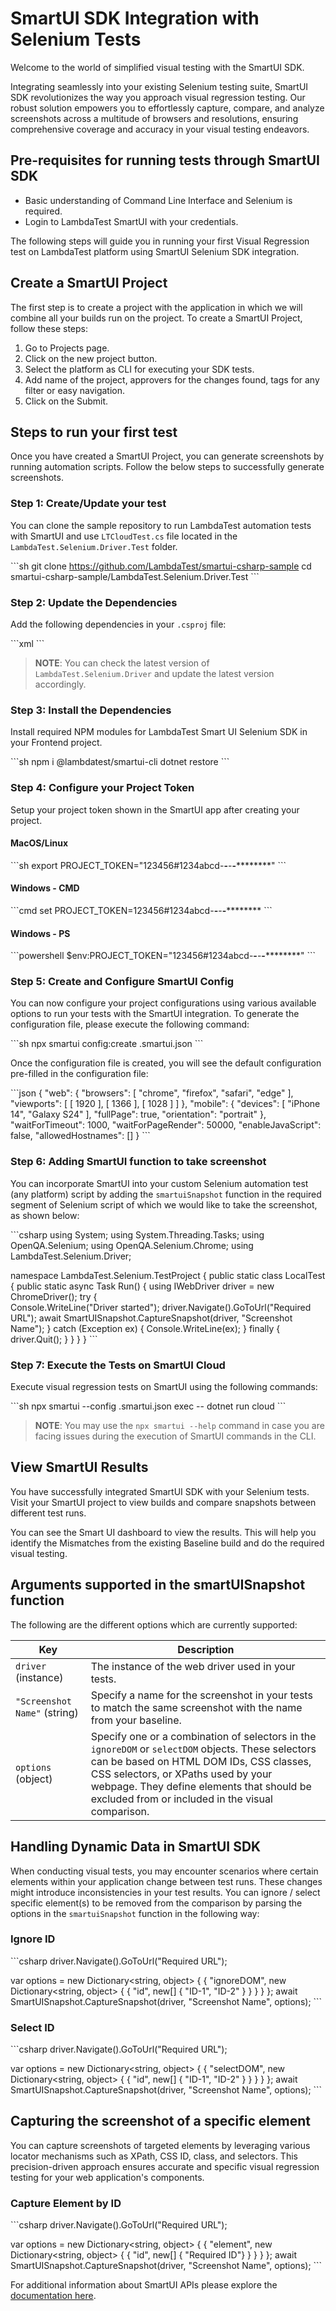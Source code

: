 
# SmartUI SDK Integration with Selenium Tests

Welcome to the world of simplified visual testing with the SmartUI SDK.

Integrating seamlessly into your existing Selenium testing suite, SmartUI SDK revolutionizes the way you approach visual regression testing. Our robust solution empowers you to effortlessly capture, compare, and analyze screenshots across a multitude of browsers and resolutions, ensuring comprehensive coverage and accuracy in your visual testing endeavors.

## Pre-requisites for running tests through SmartUI SDK

- Basic understanding of Command Line Interface and Selenium is required.
- Login to LambdaTest SmartUI with your credentials.

The following steps will guide you in running your first Visual Regression test on LambdaTest platform using SmartUI Selenium SDK integration.

## Create a SmartUI Project

The first step is to create a project with the application in which we will combine all your builds run on the project. To create a SmartUI Project, follow these steps:

1. Go to Projects page.
2. Click on the new project button.
3. Select the platform as CLI for executing your SDK tests.
4. Add name of the project, approvers for the changes found, tags for any filter or easy navigation.
5. Click on the Submit.

## Steps to run your first test

Once you have created a SmartUI Project, you can generate screenshots by running automation scripts. Follow the below steps to successfully generate screenshots.

### Step 1: Create/Update your test

You can clone the sample repository to run LambdaTest automation tests with SmartUI and use `LTCloudTest.cs` file located in the `LambdaTest.Selenium.Driver.Test` folder.

\`\`\`sh
git clone https://github.com/LambdaTest/smartui-csharp-sample
cd smartui-csharp-sample/LambdaTest.Selenium.Driver.Test
\`\`\`

### Step 2: Update the Dependencies

Add the following dependencies in your `.csproj` file:

\`\`\`xml
<ItemGroup>
    <PackageReference Include="LambdaTest.Selenium.Driver" Version="1.0.1" />
</ItemGroup>
\`\`\`

> **NOTE**: You can check the latest version of `LambdaTest.Selenium.Driver` and update the latest version accordingly.

### Step 3: Install the Dependencies

Install required NPM modules for LambdaTest Smart UI Selenium SDK in your Frontend project.

\`\`\`sh
npm i @lambdatest/smartui-cli
dotnet restore
\`\`\`

### Step 4: Configure your Project Token

Setup your project token shown in the SmartUI app after creating your project.

#### MacOS/Linux

\`\`\`sh
export PROJECT_TOKEN="123456#1234abcd-****-****-****-************"
\`\`\`

#### Windows - CMD

\`\`\`cmd
set PROJECT_TOKEN=123456#1234abcd-****-****-****-************
\`\`\`

#### Windows - PS

\`\`\`powershell
$env:PROJECT_TOKEN="123456#1234abcd-****-****-****-************"
\`\`\`

### Step 5: Create and Configure SmartUI Config

You can now configure your project configurations using various available options to run your tests with the SmartUI integration. To generate the configuration file, please execute the following command:

\`\`\`sh
npx smartui config:create .smartui.json
\`\`\`

Once the configuration file is created, you will see the default configuration pre-filled in the configuration file:

\`\`\`json
{
  "web": {
    "browsers": [
      "chrome",
      "firefox",
      "safari",
      "edge"
    ],
    "viewports": [
      [
        1920
      ],
      [
        1366
      ],
      [
        1028
      ]
    ]
  },
  "mobile": {
    "devices": [
      "iPhone 14",
      "Galaxy S24"
    ],
    "fullPage": true,
    "orientation": "portrait"
  },
  "waitForTimeout": 1000,
  "waitForPageRender": 50000,
  "enableJavaScript": false,
  "allowedHostnames": []
}
\`\`\`

### Step 6: Adding SmartUI function to take screenshot

You can incorporate SmartUI into your custom Selenium automation test (any platform) script by adding the `smartuiSnapshot` function in the required segment of Selenium script of which we would like to take the screenshot, as shown below:

\`\`\`csharp
using System;
using System.Threading.Tasks;
using OpenQA.Selenium;
using OpenQA.Selenium.Chrome;
using LambdaTest.Selenium.Driver;

namespace LambdaTest.Selenium.TestProject
{
    public static class LocalTest
    {
        public static async Task Run()
        {
            using IWebDriver driver = new ChromeDriver();
            try
            {   
                Console.WriteLine("Driver started");
                driver.Navigate().GoToUrl("Required URL");
                await SmartUISnapshot.CaptureSnapshot(driver, "Screenshot Name");
            }
            catch (Exception ex)
            {
                Console.WriteLine(ex);
            }
            finally
            {
                driver.Quit();
            }
        }
    }
}
\`\`\`

### Step 7: Execute the Tests on SmartUI Cloud

Execute visual regression tests on SmartUI using the following commands:

\`\`\`sh
npx smartui --config .smartui.json exec -- dotnet run cloud
\`\`\`

> **NOTE**: You may use the `npx smartui --help` command in case you are facing issues during the execution of SmartUI commands in the CLI.

## View SmartUI Results

You have successfully integrated SmartUI SDK with your Selenium tests. Visit your SmartUI project to view builds and compare snapshots between different test runs.

You can see the Smart UI dashboard to view the results. This will help you identify the Mismatches from the existing Baseline build and do the required visual testing.

## Arguments supported in the smartUISnapshot function

The following are the different options which are currently supported:

| Key                  | Description |
|----------------------|-------------|
| `driver` (instance)  | The instance of the web driver used in your tests. |
| `"Screenshot Name"` (string) | Specify a name for the screenshot in your tests to match the same screenshot with the name from your baseline. |
| `options` (object)   | Specify one or a combination of selectors in the `ignoreDOM` or `selectDOM` objects. These selectors can be based on HTML DOM IDs, CSS classes, CSS selectors, or XPaths used by your webpage. They define elements that should be excluded from or included in the visual comparison. |

## Handling Dynamic Data in SmartUI SDK

When conducting visual tests, you may encounter scenarios where certain elements within your application change between test runs. These changes might introduce inconsistencies in your test results. You can ignore / select specific element(s) to be removed from the comparison by parsing the options in the `smartuiSnapshot` function in the following way:

### Ignore ID

\`\`\`csharp
driver.Navigate().GoToUrl("Required URL");

var options = new Dictionary<string, object>
{
    { "ignoreDOM", new Dictionary<string, object>
        {
            { "id", new[] { "ID-1", "ID-2" } }
        }
    }
};
await SmartUISnapshot.CaptureSnapshot(driver, "Screenshot Name", options);
\`\`\`

### Select ID

\`\`\`csharp
driver.Navigate().GoToUrl("Required URL");

var options = new Dictionary<string, object>
{
    { "selectDOM", new Dictionary<string, object>
        {
            { "id", new[] { "ID-1", "ID-2" } }
        }
    }
};
await SmartUISnapshot.CaptureSnapshot(driver, "Screenshot Name", options);
\`\`\`

## Capturing the screenshot of a specific element

You can capture screenshots of targeted elements by leveraging various locator mechanisms such as XPath, CSS ID, class, and selectors. This precision-driven approach ensures accurate and specific visual regression testing for your web application's components.

### Capture Element by ID

\`\`\`csharp
driver.Navigate().GoToUrl("Required URL");

var options = new Dictionary<string, object>
{
    { "element", new Dictionary<string, object>
        {
            { "id", new[] { "Required ID"} }
        }
    }
};
await SmartUISnapshot.CaptureSnapshot(driver, "Screenshot Name", options);
\`\`\`

For additional information about SmartUI APIs please explore the [documentation here](https://www.lambdatest.com/support/docs/category/smartui/).
